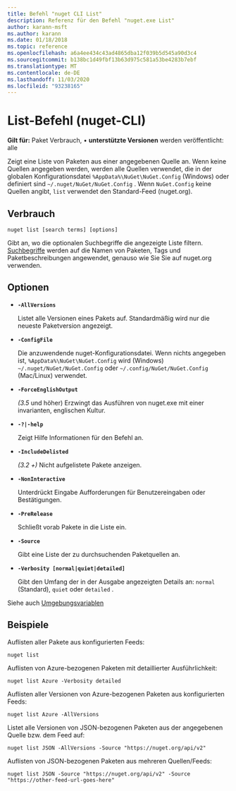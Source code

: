 ```yaml
---
title: Befehl "nuget CLI List"
description: Referenz für den Befehl "nuget.exe List"
author: karann-msft
ms.author: karann
ms.date: 01/18/2018
ms.topic: reference
ms.openlocfilehash: a6a4ee434c43ad4865dba12f039b5d545a90d3c4
ms.sourcegitcommit: b138bc1d49fbf13b63d975c581a53be4283b7ebf
ms.translationtype: MT
ms.contentlocale: de-DE
ms.lasthandoff: 11/03/2020
ms.locfileid: "93238165"
---
```

# <a name="list-command-nuget-cli"></a>List-Befehl (nuget-CLI)

**Gilt für:** Paket Verbrauch, &bullet; **unterstützte Versionen** werden veröffentlicht: alle

Zeigt eine Liste von Paketen aus einer angegebenen Quelle an. Wenn keine Quellen angegeben werden, werden alle Quellen verwendet, die in der globalen Konfigurationsdatei `%AppData%\NuGet\NuGet.Config` (Windows) oder definiert sind `~/.nuget/NuGet/NuGet.Config` . Wenn `NuGet.Config` keine Quellen angibt, `list` verwendet den Standard-Feed (nuget.org).

## <a name="usage"></a>Verbrauch

```cli
nuget list [search terms] [options]
```

Gibt an, wo die optionalen Suchbegriffe die angezeigte Liste filtern. [Suchbegriffe](../../consume-packages/finding-and-choosing-packages.md#search-syntax) werden auf die Namen von Paketen, Tags und Paketbeschreibungen angewendet, genauso wie Sie Sie auf nuget.org verwenden. 

## <a name="options"></a>Optionen

- **`-AllVersions`**

  Listet alle Versionen eines Pakets auf. Standardmäßig wird nur die neueste Paketversion angezeigt.

- **`-ConfigFile`**

  Die anzuwendende nuget-Konfigurationsdatei. Wenn nichts angegeben ist, `%AppData%\NuGet\NuGet.Config` wird (Windows) `~/.nuget/NuGet/NuGet.Config` oder `~/.config/NuGet/NuGet.Config` (Mac/Linux) verwendet.

- **`-ForceEnglishOutput`**

  *(3.5* und höher) Erzwingt das Ausführen von nuget.exe mit einer invarianten, englischen Kultur.

- **`-?|-help`**

  Zeigt Hilfe Informationen für den Befehl an.

- **`-IncludeDelisted`**

  *(3.2 +)* Nicht aufgelistete Pakete anzeigen.

- **`-NonInteractive`**

  Unterdrückt Eingabe Aufforderungen für Benutzereingaben oder Bestätigungen.

- **`-PreRelease`**

  Schließt vorab Pakete in die Liste ein.

- **`-Source`**

  Gibt eine Liste der zu durchsuchenden Paketquellen an.

- **`-Verbosity [normal|quiet|detailed]`**

  Gibt den Umfang der in der Ausgabe angezeigten Details an: `normal` (Standard), `quiet` oder `detailed` .

Siehe auch [Umgebungsvariablen](cli-ref-environment-variables.md)

## <a name="examples"></a>Beispiele

Auflisten aller Pakete aus konfigurierten Feeds:
```
nuget list
```
Auflisten von Azure-bezogenen Paketen mit detaillierter Ausführlichkeit:
```
nuget list Azure -Verbosity detailed
```
Auflisten aller Versionen von Azure-bezogenen Paketen aus konfigurierten Feeds:
```
nuget list Azure -AllVersions
```
Listet alle Versionen von JSON-bezogenen Paketen aus der angegebenen Quelle bzw. dem Feed auf:
```
nuget list JSON -AllVersions -Source "https://nuget.org/api/v2"
```
Auflisten von JSON-bezogenen Paketen aus mehreren Quellen/Feeds:
```
nuget list JSON -Source "https://nuget.org/api/v2" -Source "https://other-feed-url-goes-here"
```